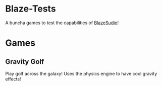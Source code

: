 # Blaze-Tests
A buncha games to test the capabilities of [BlazeSudio](https://github.com/Tsunami014/Blaze-Sudio/)!

# Games
## Gravity Golf
Play golf across the galaxy! Uses the physics engine to have cool gravity effects!

##